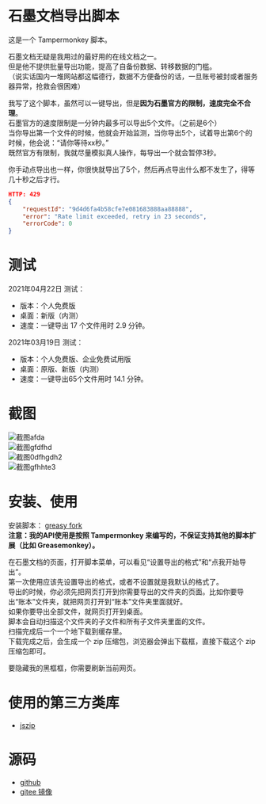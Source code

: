 # 石墨文档导出脚本
这是一个 Tampermonkey 脚本。  

石墨文档无疑是我用过的最好用的在线文档之一。  
但是他不提供批量导出功能，提高了自备份数据、转移数据的门槛。   
（说实话国内一堆网站都这幅德行，数据不方便备份的话，一旦账号被封或者服务器异常，抢救会很困难）   

我写了这个脚本，虽然可以一键导出，但是**因为石墨官方的限制，速度完全不合理**。    
石墨官方的速度限制是一分钟内最多可以导出5个文件。（之前是6个）   
当你导出第一个文件的时候，他就会开始监测，当你导出5个，试着导出第6个的时候，他会说：“请你等待xx秒。”    
既然官方有限制，我就尽量模拟真人操作，每导出一个就会暂停3秒。   

你手动点导出也一样，你很快就导出了5个，然后再点导出什么都不发生了，得等几十秒之后才行。  

```json
HTTP: 429
{
    "requestId": "9d4d6fa4b58cfe7e081683888aa88888",
    "error": "Rate limit exceeded, retry in 23 seconds",
    "errorCode": 0
}
```

# 测试
2021年04月22日 测试：  
- 版本：个人免费版     
- 桌面：新版（内测）  
- 速度：一键导出 17 个文件用时 2.9 分钟。    

2021年03月19日 测试：  
- 版本：个人免费版、企业免费试用版   
- 桌面：原版、新版（内测）
- 速度：一键导出65个文件用时 14.1 分钟。    

# 截图
![截图afda](https://s3.ax1x.com/2021/03/19/6R7YkV.png)   
![截图gfdfhd](https://s3.ax1x.com/2021/03/19/6RhDmV.png)  
![截图0dfhgdh2](https://s3.ax1x.com/2021/03/19/6RhPQ1.png)    
![截图gfhhte3](https://s3.ax1x.com/2021/03/19/6RhtYQ.png)   

# 安装、使用
安装脚本： [greasy fork](https://greasyfork.org/zh-CN/scripts/423544-%E7%9F%B3%E5%A2%A8%E6%96%87%E6%A1%A3%E6%89%B9%E9%87%8F%E5%AF%BC%E5%87%BA)       
**注意：我的API使用是按照 Tampermonkey 来编写的，不保证支持其他的脚本扩展（比如 Greasemonkey）。**    

在石墨文档的页面，打开脚本菜单，可以看见“设置导出的格式”和“点我开始导出”。   
第一次使用应该先设置导出的格式，或者不设置就是我默认的格式了。  
导出的时候，你必须先把网页打开到你需要导出的文件夹的页面。比如你要导出“账本”文件夹，就把网页打开到“账本”文件夹里面就好。    
如果你要导出全部文件，就网页打开到桌面。   
脚本会自动扫描这个文件夹的子文件和所有子文件夹里面的文件。   
扫描完成后一个一个地下载到缓存里。  
下载完成之后，会生成一个 zip 压缩包，浏览器会弹出下载框，直接下载这个 zip 压缩包即可。  

要隐藏我的黑框框，你需要刷新当前网页。   

# 使用的第三方类库
- [jszip](https://stuk.github.io/jszip/)  

# 源码
- [github](https://github.com/gordonwalkedby/shimo-export)   
- [gitee 镜像](https://gitee.com/walkedby/shimo-export)    
